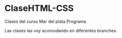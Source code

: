 # ClaseHTML-CSS
Clases del curso Mar del plata Programa

Las clases las voy acomodando en diferentes branches.
